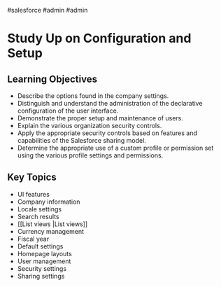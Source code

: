#salesforce #admin #admin 

# Study Up on Configuration and Setup
## Learning Objectives


- Describe the options found in the company settings.
- Distinguish and understand the administration of the declarative configuration of the user interface.
- Demonstrate the proper setup and maintenance of users.
- Explain the various organization security controls.
- Apply the appropriate security controls based on features and capabilities of the Salesforce sharing model.
- Determine the appropriate use of a custom profile or permission set using the various profile settings and permissions.

## Key Topics

- UI features
- Company information
- Locale settings
- Search results
- [[List views |List views]]
- Currency management
- Fiscal year
- Default settings
- Homepage layouts
- User management
- Security settings
- Sharing settings
